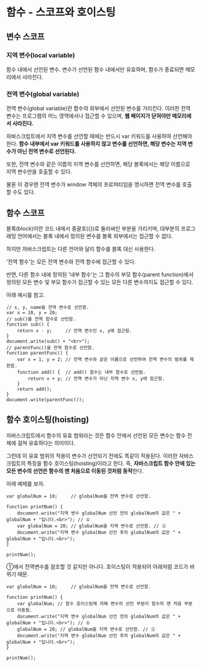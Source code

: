 # 함수 - 스코프와 호이스팅

## 변수 스코프

### **지역 변수\(local variable\)**

함수 내에서 선언된 변수. 변수가 선언된 함수 내에서만 유효하며, 함수가 종료되면 메모리에서 사라진다.

### **전역 변수\(global variable\)**

전역 변수\(global variable\)란 함수의 외부에서 선언된 변수를 가리킨다. 이러한 전역 변수는 프로그램의 어느 영역에서나 접근할 수 있으며, **웹 페이지가 닫혀야만 메모리에서 사라진다.**

자바스크립트에서 지역 변수를 선언할 때에는 반드시 var 키워드를 사용하여 선언해야 한다. **함수 내부에서 var 키워드를 사용하지 않고 변수를 선언하면, 해당 변수는 지역 변수가 아닌 전역 변수로 선언된다.**

또한, 전역 변수와 같은 이름의 지역 변수를 선언하면, 해당 블록에서는 해당 이름으로 지역 변수만을 호출할 수 있다.

물론 이 경우엔 전역 변수가 window 객체의 프로퍼티임을 명시하면 전역 변수를 호출할 수도 있다.

## 함수 스코프

블록\(block\)이란 코드 내에서 중괄호\({}\)로 둘러싸인 부분을 가리키며, 대부분의 프로그래밍 언어에서는 블록 내에서 정의된 변수를 블록 외부에서는 접근할 수 없다.

하지만 자바스크립트는 다른 언어와 달리 함수를 블록 대신 사용한다.

'전역 함수'는 모든 전역 변수와 전역 함수에 접근할 수 있다.

반면, 다른 함수 내에 정의된 '내부 함수'는 그 함수의 부모 함수\(parent function\)에서 정의된 모든 변수 및 부모 함수가 접근할 수 있는 모든 다른 변수까지도 접근할 수 있다.

아래 예시를 참고.

```text
// x, y, name을 전역 변수로 선언함.
var x = 10, y = 20;
// sub()를 전역 함수로 선언함.
function sub() {
    return x - y;     // 전역 변수인 x, y에 접근함.
}
document.write(sub() + "<br>");
// parentFunc()을 전역 함수로 선언함.
function parentFunc() {
    var x = 1, y = 2; // 전역 변수와 같은 이름으로 선언하여 전역 변수의 범위를 제한함.
    function add() {  // add() 함수는 내부 함수로 선언됨.
        return x + y; // 전역 변수가 아닌 지역 변수 x, y에 접근함.
    }
    return add();
}
document.write(parentFunc());
```

## 함수 호이스팅\(hoisting\)

자바스크립트에서 함수의 유효 범위라는 것은 함수 안에서 선언된 모든 변수는 함수 전체에 걸쳐 유효하다는 의미이다.

그런데 이 유효 범위의 적용이 변수가 선언되기 전에도 똑같이 적용된다. 이러한 자바스크립트의 특징을 함수 호이스팅\(hoisting\)이라고 한다. 즉, **자바스크립트 함수 안에 있는 모든 변수의 선언은 함수의 맨 처음으로 이동된 것처럼 동작**한다.

아래 예제를 보자.

```text
var globalNum = 10;     // globalNum을 전역 변수로 선언함.
​
function printNum() {
    document.write("지역 변수 globalNum 선언 전의 globalNum의 값은 " + globalNum + "입니다.<br>"); // ①
    var globalNum = 20; // globalNum을 지역 변수로 선언함. // ②
    document.write("지역 변수 globalNum 선언 후의 globalNum의 값은 " + globalNum + "입니다.<br>");
}
​
printNum();
```

①에서 전역변수를 참조할 것 같지만 아니다. 호이스팅이 적용되어 아래처럼 코드가 바뀌기 때문.

```text
var globalNum = 10;     // globalNum을 전역 변수로 선언함.
​
function printNum() {
    var globalNum; // 함수 호이스팅에 의해 변수의 선언 부분이 함수의 맨 처음 부분으로 이동됨.
    document.write("지역 변수 globalNum 선언 전의 globalNum의 값은 " + globalNum + "입니다.<br>"); // ①
    globalNum = 20; // globalNum을 지역 변수로 선언함. // ②
    document.write("지역 변수 globalNum 선언 후의 globalNum의 값은 " + globalNum + "입니다.<br>");
}
​
printNum();
```

